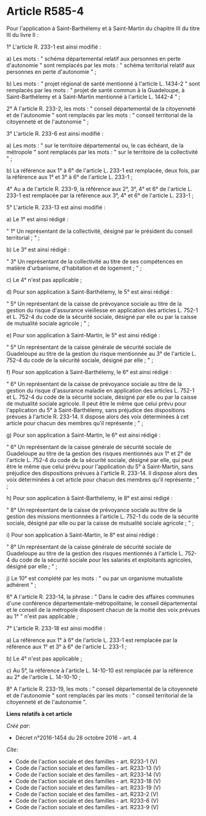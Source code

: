 # Article R585-4

Pour l'application à Saint-Barthélemy et à Saint-Martin du chapitre III du titre III du livre II : 

1° L'article R. 233-1 est ainsi modifié : 

a) Les mots : " schéma départemental relatif aux personnes en perte d'autonomie " sont remplacés par les mots : " schéma
territorial relatif aux personnes en perte d'autonomie " ; 

b) Les mots : " projet régional de santé mentionné à l'article L. 1434-2 " sont remplacés par les mots : " projet de santé
commun à la Guadeloupe, à Saint-Barthélemy et à Saint-Martin mentionné à l'article L. 1442-4 " ; 

2° A l'article R. 233-2, les mots : " conseil départemental de la citoyenneté et de l'autonomie " sont remplacés par les
mots : " conseil territorial de la citoyenneté et de l'autonomie " ; 

3° L'article R. 233-6 est ainsi modifié : 

a) Les mots : " sur le territoire départemental ou, le cas échéant, de la métropole " sont remplacés par les mots : " sur le
territoire de la collectivité " ; 

b) La référence aux 1° à 6° de l'article L. 233-1 est remplacée, deux fois, par la référence aux 1° et 3° à 6° de l'article
L. 233-1 ; 

4° Au a de l'article R. 233-9, la référence aux 2°, 3°, 4° et 6° de l'article L. 233-1 est remplacée par la référence aux 3°,
4° et 6° de l'article L. 233-1 ; 

5° L'article R. 233-13 est ainsi modifié : 

a) Le 1° est ainsi rédigé : 

" 1° Un représentant de la collectivité, désigné par le président du conseil territorial ; " ; 

b) Le 3° est ainsi rédigé : 

" 3° Un représentant de la collectivité au titre de ses compétences en matière d'urbanisme, d'habitation et de logement ;
" ; 

c) Le 4° n'est pas applicable ; 

d) Pour son application à Saint-Barthélemy, le 5° est ainsi rédigé : 

" 5° Un représentant de la caisse de prévoyance sociale au titre de la gestion du risque d'assurance vieillesse en
application des articles L. 752-1 et L. 752-4 du code de la sécurité sociale, désigné par elle ou par la caisse de mutualité
sociale agricole ; " ; 

e) Pour son application à Saint-Martin, le 5° est ainsi rédigé : 

" 5° Un représentant de la caisse générale de sécurité sociale de Guadeloupe au titre de la gestion du risque mentionnée au
3° de l'article L. 752-4 du code de la sécurité sociale, désigné par elle ; " ; 

f) Pour son application à Saint-Barthélemy, le 6° est ainsi rédigé : 

" 6° Un représentant de la caisse de prévoyance sociale au titre de la gestion du risque d'assurance maladie en application
des articles L. 752-1 et L. 752-4 du code de la sécurité sociale, désigné par elle ou par la caisse de mutualité sociale
agricole. Il peut être le même que celui prévu pour l'application du 5° à Saint-Barthélemy, sans préjudice des dispositions
prévues à l'article R. 233-14. Il dispose alors des voix déterminées à cet article pour chacun des membres qu'il représente ;
" ; 

g) Pour son application à Saint-Martin, le 6° est ainsi rédigé : 

" 6° Un représentant de la caisse générale de sécurité sociale de Guadeloupe au titre de la gestion des risques mentionnés
aux 1° et 2° de l'article L. 752-4 du code de la sécurité sociale, désigné par elle, qui peut être le même que celui prévu
pour l'application du 5° à Saint-Martin, sans préjudice des dispositions prévues à l'article R. 233-14. Il dispose alors des
voix déterminées à cet article pour chacun des membres qu'il représente ; " ; 

h) Pour son application à Saint-Barthélemy, le 8° est ainsi rédigé : 

" 8° Un représentant de la caisse de prévoyance sociale au titre de la gestion des missions mentionnées à l'article L. 752-1
du code de la sécurité sociale, désigné par elle ou par la caisse de mutualité sociale agricole ; " ; 

i) Pour son application à Saint-Martin, le 8° est ainsi rédigé : 

" 8° Un représentant de la caisse générale de sécurité sociale de Guadeloupe au titre de la gestion des risques mentionnés à
l'article L. 752-4 du code de la sécurité sociale pour les salariés et exploitants agricoles, désigné par elle ; " ; 

j) Le 10° est complété par les mots : " ou par un organisme mutualiste adhérent " ; 

6° A l'article R. 233-14, la phrase : " Dans le cadre des affaires communes d'une conférence départementale-métropolitaine,
le conseil départemental et le conseil de la métropole disposent chacun de la moitié des voix prévues au 1° " n'est pas
applicable ; 

7° L'article R. 233-18 est ainsi modifié : 

a) La référence aux 1° à 6° de l'article L. 233-1 est remplacée par la référence aux 1° et 3° à 6° de l'article L. 233-1 ; 

b) Le 4° n'est pas applicable ; 

c) Au 5°, la référence à l'article L. 14-10-10 est remplacée par la référence au 2° de l'article L. 14-10-10 ; 

8° A l'article R. 233-19, les mots : " conseil départemental de la citoyenneté et de l'autonomie " sont remplacés par les
mots : " conseil territorial de la citoyenneté et de l'autonomie ".

**Liens relatifs à cet article**

_Créé par_:

  - Décret n°2016-1454 du 28 octobre 2016 - art. 4

_Cite_:

  - Code de l'action sociale et des familles - art. R233-1 (V)
  - Code de l'action sociale et des familles - art. R233-13 (V)
  - Code de l'action sociale et des familles - art. R233-14 (V)
  - Code de l'action sociale et des familles - art. R233-18 (V)
  - Code de l'action sociale et des familles - art. R233-19 (V)
  - Code de l'action sociale et des familles - art. R233-2 (V)
  - Code de l'action sociale et des familles - art. R233-6 (V)
  - Code de l'action sociale et des familles - art. R233-9 (V)
